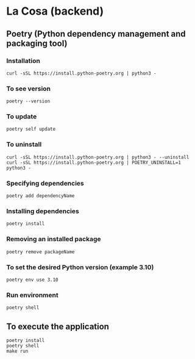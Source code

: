 # La Cosa (backend)

## Poetry (Python dependency management and packaging tool)
### Installation
```console
curl -sSL https://install.python-poetry.org | python3 -
```

### To see version
```console
poetry --version
```

### To update
```console
poetry self update
```

### To uninstall
```console
curl -sSL https://install.python-poetry.org | python3 - --uninstall
curl -sSL https://install.python-poetry.org | POETRY_UNINSTALL=1 python3 -
```

### Specifying dependencies
```console
poetry add dependencyName
```

### Installing dependencies
```console
poetry install
```

### Removing an installed package
```console
poetry remove packageName
```

### To set the desired Python version (example 3.10)
```console
poetry env use 3.10
```

### Run environment
```console
poetry shell
```

## To execute the application
```console
poetry install
poetry shell
make run
```
